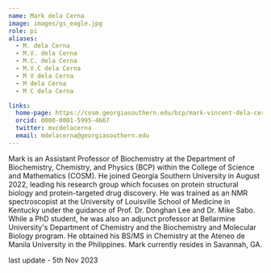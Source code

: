 ```yaml
---
name: Mark dela Cerna
image: images/gs_eagle.jpg
role: pi
aliases:
  - M. dela Cerna
  - M.V. dela Cerna
  - M.C. dela Cerna
  - M.V.C dela Cerna
  - M V dela Cerna
  - M dela Cerna
  - M C dela Cerna

links:
  home-page: https://cosm.georgiasouthern.edu/bcp/mark-vincent-dela-cerna/
  orcid: 0000-0001-5995-4667
  twitter: mvcdelacerna
  email: mdelacerna@georgiasouthern.edu
---
```


Mark is an Assistant Professor of Biochemistry at the Department of Biochemistry, Chemistry, and Physics (BCP) within the College of Science and Mathematics (COSM). He joined Georgia Southern University in August 2022, leading his research group which focuses on protein structural biology and protein-targeted drug discovery. He was trained as an NMR spectroscopist at the University of Louisville School of Medicine in Kentucky under the guidance of Prof. Dr. Donghan Lee and Dr. Mike Sabo. While a PhD student, he was also an adjunct professor at Bellarmine University's Department of Chemistry and the Biochemistry and Molecular Biology program. He obtained his BS/MS in Chemistry at the Ateneo de Manila University in the Philippines. Mark currently resides in Savannah, GA.

last update - 5th Nov 2023
